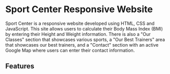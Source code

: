 # Sport Center Responsive Website
Sport Center is a responsive website developed using HTML, CSS and JavaScript. This site allows users to calculate their Body Mass Index (BMI) by entering their Height and Weight information. There is also a "Our Classes" section that showcases various sports, a "Our Best Trainers" area that showcases our best trainers, and a "Contact" section with an active Google Map where users can enter their contact information.

## Features
